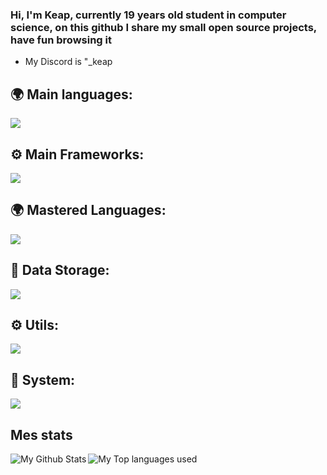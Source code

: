 ### Hi, I'm Keap, currently 19 years old student in computer science, on this github I share my small open source projects, have fun browsing it 

-  My Discord is "_keap

## 🌍 Main languages:

  ![](https://skillicons.dev/icons?i=html,css,python,java)

## ⚙ Main Frameworks:

  ![](https://skillicons.dev/icons?i=react,nextjs)
  
## 🌍 Mastered Languages:
  ![](https://skillicons.dev/icons?i=java,c,php)

## 💾 Data Storage:
  ![](https://skillicons.dev/icons?i=mysql,mongodb)

## ⚙️ Utils:

  ![](https://skillicons.dev/icons?i=figma,git,ai)


## 🔧 System:
 ![](https://skillicons.dev/icons?i=linux,nginx)


## Mes stats

  <img align="left" alt="My Github Stats" src="https://github-readme-stats.vercel.app/api?username=KeapRoof&count_private=true&show_icons=true&hide_border=true&theme=dracula" />
  <img align="left" alt="My Top languages used" src="https://github-readme-stats.vercel.app/api/top-langs/?username=KeapRoof&hide_border=true&theme=dracula&langs_count=3" />
